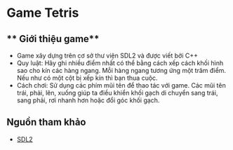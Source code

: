 # Game Tetris

## ** Giới thiệu game**
* Game xây dựng trên cơ sở thư viện SDL2 và được viết bởi C++
* Quy luật: Hãy ghi nhiều điểm nhất có thể bằng cách xếp cách khối hình sao cho kín các hàng ngang. Mỗi hàng ngang tương ứng một trăm điểm. Nếu như có một cột bị xếp kín thì bạn thua cuộc.
* Cách chơi: Sử dụng các phím mũi tên để thao tác với game. Các mũi tên trái, phải, lên, xuống giúp ta điều khiển khối gạch di chuyển sang trái, sang phải, rơi nhanh hơn hoặc đổi góc khối gạch.
## Nguồn tham khảo
* [SDL2](https://lazyfoo.net/tutorials/SDL/index.php)
